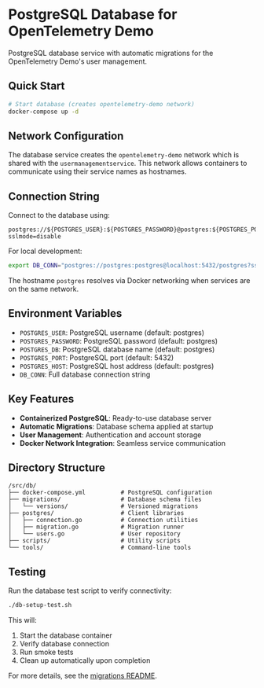 # PostgreSQL Database for OpenTelemetry Demo

PostgreSQL database service with automatic migrations for the OpenTelemetry Demo's user management.

## Quick Start

```bash
# Start database (creates opentelemetry-demo network)
docker-compose up -d
```

## Network Configuration

The database service creates the `opentelemetry-demo` network which is shared with the 
`usermanagementservice`. This network allows containers to communicate using their service names
as hostnames.

## Connection String

Connect to the database using:
```
postgres://${POSTGRES_USER}:${POSTGRES_PASSWORD}@postgres:${POSTGRES_PORT}/${POSTGRES_DB}?sslmode=disable
```

For local development:
```bash
export DB_CONN="postgres://postgres:postgres@localhost:5432/postgres?sslmode=disable"
```

The hostname `postgres` resolves via Docker networking when services are on the same network.

## Environment Variables

- `POSTGRES_USER`: PostgreSQL username (default: postgres)
- `POSTGRES_PASSWORD`: PostgreSQL password (default: postgres)
- `POSTGRES_DB`: PostgreSQL database name (default: postgres)
- `POSTGRES_PORT`: PostgreSQL port (default: 5432)
- `POSTGRES_HOST`: PostgreSQL host address (default: postgres)
- `DB_CONN`: Full database connection string

## Key Features

- **Containerized PostgreSQL**: Ready-to-use database server
- **Automatic Migrations**: Database schema applied at startup
- **User Management**: Authentication and account storage
- **Docker Network Integration**: Seamless service communication

## Directory Structure

```
/src/db/
├── docker-compose.yml          # PostgreSQL configuration
├── migrations/                 # Database schema files
│   └── versions/               # Versioned migrations
├── postgres/                   # Client libraries
│   ├── connection.go           # Connection utilities
│   ├── migration.go            # Migration runner
│   └── users.go                # User repository
├── scripts/                    # Utility scripts
└── tools/                      # Command-line tools
```

## Testing

Run the database test script to verify connectivity:
```bash
./db-setup-test.sh
```

This will:
1. Start the database container
2. Verify database connection
3. Run smoke tests
4. Clean up automatically upon completion

For more details, see the [migrations README](migrations/README.md). 